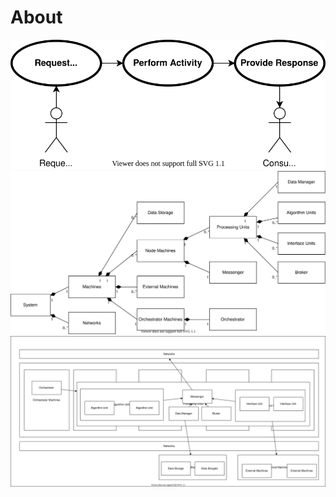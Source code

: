 # About

![about](../draw.io/usecase.drawio.svg)
![about](../draw.io/bdd.drawio.svg)
![about](../draw.io/interface.drawio.svg)